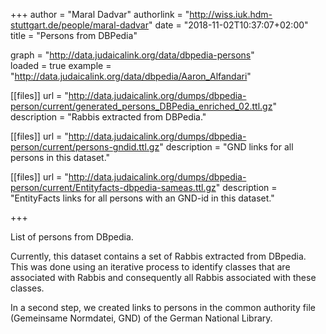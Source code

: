 +++
author = "Maral Dadvar"
authorlink = "http://wiss.iuk.hdm-stuttgart.de/people/maral-dadvar"
date = "2018-11-02T10:37:07+02:00"
title = "Persons from DBPedia" 


graph = "http://data.judaicalink.org/data/dbpedia-persons"  
loaded = true
example = "http://data.judaicalink.org/data/dbpedia/Aaron_Alfandari"


[[files]]
	url = "http://data.judaicalink.org/dumps/dbpedia-person/current/generated_persons_DBPedia_enriched_02.ttl.gz"  
	description = "Rabbis extracted from DBPedia."
	
[[files]]
	url = "http://data.judaicalink.org/dumps/dbpedia-person/current/persons-gndid.ttl.gz" 
	description = "GND links for all persons in this dataset."

[[files]]
	url = "http://data.judaicalink.org/dumps/dbpedia-person/current/Entityfacts-dbpedia-sameas.ttl.gz" 
	description = "EntityFacts links for all persons with an GND-id in this dataset."

	
+++

List of persons from DBpedia.
<!--more-->

Currently, this dataset contains a set of Rabbis extracted from DBpedia. This was done using an iterative process to identify classes that are associated with Rabbis and consequently all Rabbis associated with these classes.

In a second step, we created links to persons in the common authority file (Gemeinsame Normdatei, GND) of the German National Library.
